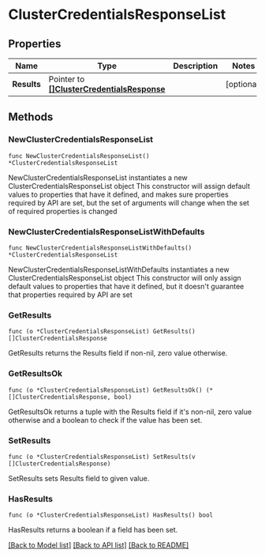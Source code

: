 # ClusterCredentialsResponseList

## Properties

Name | Type | Description | Notes
------------ | ------------- | ------------- | -------------
**Results** | Pointer to [**[]ClusterCredentialsResponse**](ClusterCredentialsResponse.md) |  | [optional] 

## Methods

### NewClusterCredentialsResponseList

`func NewClusterCredentialsResponseList() *ClusterCredentialsResponseList`

NewClusterCredentialsResponseList instantiates a new ClusterCredentialsResponseList object
This constructor will assign default values to properties that have it defined,
and makes sure properties required by API are set, but the set of arguments
will change when the set of required properties is changed

### NewClusterCredentialsResponseListWithDefaults

`func NewClusterCredentialsResponseListWithDefaults() *ClusterCredentialsResponseList`

NewClusterCredentialsResponseListWithDefaults instantiates a new ClusterCredentialsResponseList object
This constructor will only assign default values to properties that have it defined,
but it doesn't guarantee that properties required by API are set

### GetResults

`func (o *ClusterCredentialsResponseList) GetResults() []ClusterCredentialsResponse`

GetResults returns the Results field if non-nil, zero value otherwise.

### GetResultsOk

`func (o *ClusterCredentialsResponseList) GetResultsOk() (*[]ClusterCredentialsResponse, bool)`

GetResultsOk returns a tuple with the Results field if it's non-nil, zero value otherwise
and a boolean to check if the value has been set.

### SetResults

`func (o *ClusterCredentialsResponseList) SetResults(v []ClusterCredentialsResponse)`

SetResults sets Results field to given value.

### HasResults

`func (o *ClusterCredentialsResponseList) HasResults() bool`

HasResults returns a boolean if a field has been set.


[[Back to Model list]](../README.md#documentation-for-models) [[Back to API list]](../README.md#documentation-for-api-endpoints) [[Back to README]](../README.md)


